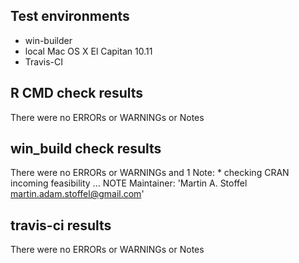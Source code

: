 
## Test environments
* win-builder 
* local Mac OS X El Capitan 10.11
* Travis-CI

## R CMD check results
There were no ERRORs or WARNINGs or Notes 

## win_build check results
There were no ERRORs or WARNINGs and 1 Note:
        * checking CRAN incoming feasibility ... NOTE
Maintainer: 'Martin A. Stoffel <martin.adam.stoffel@gmail.com>'

## travis-ci results
There were no ERRORs or WARNINGs or Notes 

